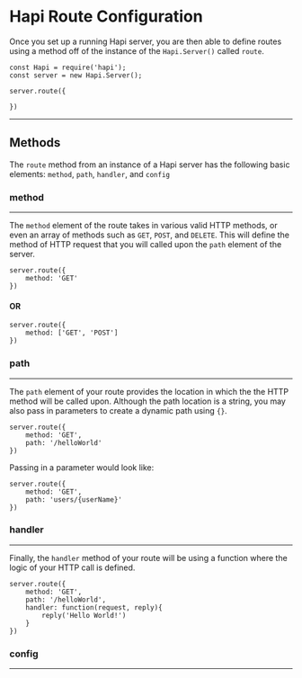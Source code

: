 Hapi Route Configuration
===============

Once you set up a running Hapi server, you are then able to define routes using a method off of the instance of the `Hapi.Server()` called `route`.

```
const Hapi = require('hapi');
const server = new Hapi.Server();

server.route({
	
})
```

---

## Methods

The `route` method from an instance of a Hapi server has the following basic elements: `method`, `path`, `handler`, and `config`

### method
---
The `method` element of the route takes in various valid HTTP methods, or even an array of methods such as `GET`, `POST`, and `DELETE`. This will define the method of HTTP request that you will called upon the `path` element of the server.

```
server.route({
	method: 'GET'
})
```
#### OR
```
server.route({
	method: ['GET', 'POST']
})
```


### path
---
The `path` element of your route provides the location in which the the HTTP method will be called upon. Although the path location is a string, you may also pass in parameters to create a dynamic path using `{}`.

```
server.route({
	method: 'GET',
	path: '/helloWorld'
})
```

Passing in a parameter would look like:

```
server.route({
	method: 'GET',
	path: 'users/{userName}'
})
```


### handler
---
Finally, the `handler` method of your route will be using a function where the logic of your HTTP call is defined.

```
server.route({
	method: 'GET',
	path: '/helloWorld',
	handler: function(request, reply){
		reply('Hello World!')
	}
})
```



### config
---


